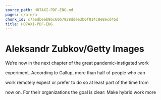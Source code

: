 ```yaml
---
source_path: H07AXI-PDF-ENG.md
pages: n/a-n/a
chunk_id: c7aedbeeb96c60b7928ddee3b0f014c8e8ecd45d
title: H07AXI-PDF-ENG
---
```

# Aleksandr Zubkov/Getty Images

We’re now in the next chapter of the great pandemic-instigated work

experiment. According to Gallup, more than half of people who can

work remotely expect or prefer to do so at least part of the time from

now on. For their organizations the goal is clear: Make hybrid work more
